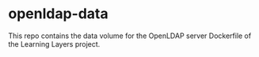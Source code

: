 # openldap-data

This repo contains the data volume for the OpenLDAP server Dockerfile of the Learning Layers project.
